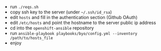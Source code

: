 * run `./reqs.sh`
* copy ssh key to the server (under `~/.ssh/id_rsa`)
* edit `hosts` and fill in the authentication section (Github OAuth)
* edit `/etc/hosts` and point the hostname to the server public ip address
* cd into the `openshift-ansible` repository
* run `ansible-playbook playbooks/byo/config.yml --inventory /path/to/hosts_file`
* enjoy
